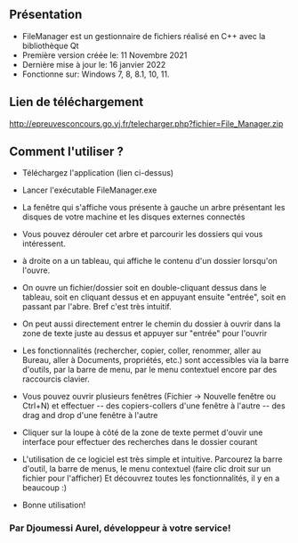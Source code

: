 ## Présentation
- FileManager est un gestionnaire de fichiers réalisé en C++ avec la bibliothèque Qt
- Première version créée le: 11 Novembre 2021
- Dernière mise à jour le: 16 janvier 2022
- Fonctionne sur: Windows 7, 8, 8.1, 10, 11.

## Lien de téléchargement
http://epreuvesconcours.go.yj.fr/telecharger.php?fichier=File_Manager.zip

## Comment l'utiliser ?

- Téléchargez l'application (lien ci-dessus)

- Lancer l'exécutable FileManager.exe

- La fenêtre qui s'affiche vous présente à gauche un arbre présentant les disques de votre machine et les disques externes connectés

- Vous pouvez dérouler cet arbre et parcourir les dossiers qui vous intéressent.

- à droite on a un tableau, qui affiche le contenu d'un dossier lorsqu'on l'ouvre.

- On ouvre un fichier/dossier soit en double-cliquant dessus dans le tableau, soit en cliquant dessus et en appuyant ensuite "entrée", soit en passant par l'abre. Bref c'est très intuitif.

- On peut aussi directement entrer le chemin du dossier à ouvrir dans la zone de texte juste au dessus et appuyer sur "entrée" pour l'ouvrir

- Les fonctionnalités (rechercher, copier, coller, renommer, aller au Bureau, aller à Documents, propriétés, etc.)
sont accessibles via la barre d'outils, par la barre de menu, par le menu contextuel encore par des raccourcis clavier.

- Vous pouvez ouvrir plusieurs fenêtres (Fichier -> Nouvelle fenêtre  ou Ctrl+N) et effectuer
		--  des copiers-collers d'une fenêtre à l'autre
		--  des drag and drop d'une fenêtre à l'autre

- Cliquer sur la loupe à côté de la zone de texte permet d'ouvir une interface pour effectuer des recherches dans le dossier courant

- L'utilisation de ce logiciel est très simple et intuitive.
  Parcourez la barre d'outil, la barre de menus, le menu contextuel (faire clic droit sur un fichier pour l'afficher)
  Et découvrez toutes les fonctionnalités, il y en a beaucoup :)

- Bonne utilisation!

### Par Djoumessi Aurel, développeur à votre service!